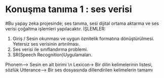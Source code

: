 # Konuşma tanıma 1 : ses verisi

#Bu yapay zeka projesinde; ses tanıma, sesi dijital ortama aktarma ve ses verisi çoğaltma işlemleri yapılacaktır.
İŞLEMLER:
1. Giriş / Sesin okunması ve uygun öznitelik formatına dönüştürülmesi. Yetersiz ses verisinin artırılması.
2.	Ses verisi ile sınıflandırma problemi.
3.	SR(Speech Recognition)Uygulamaları.


Phonem-->	Sesin en alt birimi \n
Lexicon->	Bir dilin kelimelerinin listesi, sözlük
Utterance-->	Bir ses dosyasında dillendirilen kelimelerin tamamı
